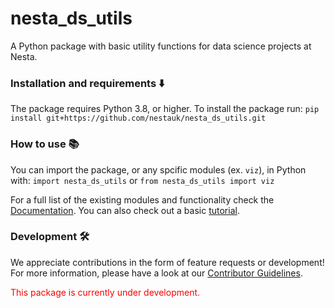 # nesta_ds_utils

A Python package with basic utility functions for data science projects at Nesta.

### Installation and requirements ⬇️

The package requires Python 3.8, or higher. To install the package run:
`pip install git+https://github.com/nestauk/nesta_ds_utils.git `

### How to use 📚

You can import the package, or any spcific modules (ex. `viz`), in Python with:
`import nesta_ds_utils` or `from nesta_ds_utils import viz`

For a full list of the existing modules and functionality check the [Documentation](https://nestauk.github.io/nesta_ds_utils/build/html/index.html). You can also check out a basic [tutorial](https://github.com/nestauk/dap_tutorials/tree/main/nesta_ds_utils_demo).

### Development 🛠

We appreciate contributions in the form of feature requests or development! For more information, please have a look at our [Contributor Guidelines](https://github.com/nestauk/nesta_ds_utils/blob/dev/CONTRIBUTING.md).

<span style="color:red">This package is currently under development.</span>
